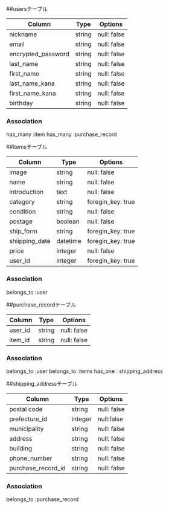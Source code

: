 ##usersテーブル
<!-- ユーザー情報 -->

|Column            |Type  |Options     |
|------------------|------|------------|
|nickname          |string|null: false |
|email             |string|null: false |
|encrypted_password|string|null: false |
|last_name         |string|null: false |
|first_name        |string|null: false |
|last_name_kana    |string|null: false |
|first_name_kana   |string|null: false |
|birthday          |string|null: false |
<!-- 
ニックネーム
メールアドレス
パスワード
姓
名
姓（フリガナ）
名（フリガナ）
誕生日
 -->

### Association
has_many :item
has_many :purchase_record

##itemsテーブル
<!-- 商品情報 -->

|Column        |Type    |Options          |
|--------------|------- |-----------------|
|image         |string  |null: false      |
|name          |string  |null: false      |
|introduction  |text    |null: false      |
|category      |string  |foregin_key: true|
|condition     |string  |null: false      |
|postage       |boolean |null: false      |
|ship_form     |string  |foregin_key: true|
|shiipping_date|datetime|foregin_key: true|
|price         |integer |null: false      |
|user_id       |integer |foregin_key: true|
<!-- 
画像
商品名
商品の説明
カテゴリー
商品の状態
配送料の負担
発送元の地域
発送までの日数
価格
ユーザーid
 -->

### Association
belongs_to :user


##purchase_recordテーブル
<!-- 購入記録 -->

|Column  |Type  |Options      |
|--------|-------|------------|
|user_id |string |null: false |
|item_id |string |null: false |

### Association
belongs_to :user
belongs_to :items
has_one : shipping_address

##shipping_addressテーブル
<!-- 住所（発送先) -->

|Column             |Type   |Options          |
|-------------------|-------|-----------------|
|postal code        |string |null: false      |
|prefecture_id      |integer|null:false       |
|municipality       |string |null: false      |
|address            |string |null: false      |
|building           |string |null: false      |
|phone_number       |string |null: false      |
|purchase_record_id |string |null: false      |
<!--
 郵便番号
 都道府県
 市区町村
 番地
 建物名
 電話番号
 購入記録id
 -->

 ### Association
belongs_to :purchase_record
